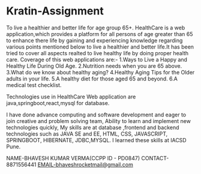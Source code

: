 # Kratin-Assignment
To live a healthier and better life for age group 65+.
HealthCare is a web application,which provides a platform for all persons of age greater than 65 to enhance there life by gaining and experiencing knowledge regarding various points mentioned below to live a healthier and better life.It has been tried to cover all aspects realted to live healthy life by doing proper health care.
Coverage of this web applications are:-
1.Ways to Live a Happy and Healthy Life During Old Age.
2.Nutrition needs when you are 65 above.
3.What do we know about healthy aging?
4.Healthy Aging Tips for the Older adults in your life.
5.A healthy diet for those aged 65 and beyond.
6.A medical test checklist.

Technologies use in HealthCare Web application are java,springboot,react,mysql for database.

I have done advance computing and software development and eager to join creative and problem solving team, Ability to learn and implement new technologies quickly, My skills are at database ,frontend and backend technologies such as JAVA SE and EE, HTML, CSS, JAVASCRIPT, SPRINGBOOT, HIBERNATE, JDBC,MYSQL. I learned these skills at IACSD Pune.

NAME-BHAVESH KUMAR VERMA(CCPP ID - PD0847)
CONTACT-8871556441
EMAIL-bhaveshrocketmail@gmail.com
